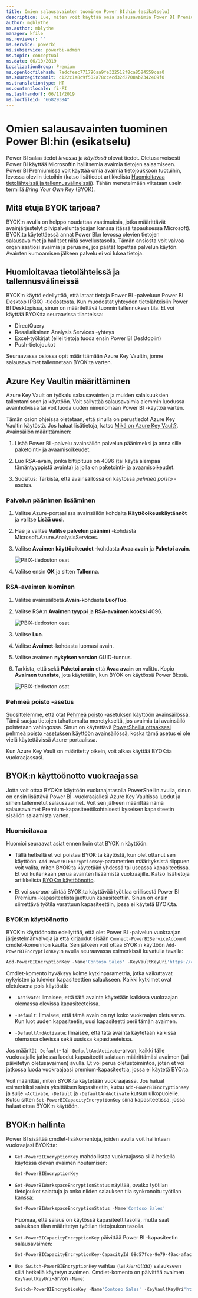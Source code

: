 ```yaml
---
title: Omien salausavainten tuominen Power BI:hin (esikatselu)
description: Lue, miten voit käyttää omia salausavaimia Power BI Premiumissa.
author: mgblythe
ms.author: mblythe
manager: kfile
ms.reviewer: ''
ms.service: powerbi
ms.subservice: powerbi-admin
ms.topic: conceptual
ms.date: 06/10/2019
LocalizationGroup: Premium
ms.openlocfilehash: 7adcfeec771796aa9fe322512f8ca8584559cea0
ms.sourcegitcommit: c122c1a8c9f502a78ccecd32d2708ab2342409f0
ms.translationtype: HT
ms.contentlocale: fi-FI
ms.lasthandoff: 06/11/2019
ms.locfileid: "66829384"
---
```

# <a name="bring-your-own-encryption-keys-for-power-bi-preview"></a>Omien salausavainten tuominen Power BI:hin (esikatselu)

Power BI salaa tiedot _levossa_ ja _käytössä_ olevat tiedot. Oletusarvoisesti Power BI käyttää Microsoftin hallitsemia avaimia tietojen salaamiseen. Power BI Premiumissa voit käyttää omia avaimia tietojoukkoon tuotuihin, levossa oleviin tietoihin (katso lisätiedot artikkelista [Huomioitavaa tietolähteissä ja tallennusvälineissä](#data-source-and-storage-considerations)). Tähän menetelmään viitataan usein termillä _Bring Your Own Key_ (BYOK).

## <a name="why-use-byok"></a>Mitä etuja BYOK tarjoaa?

BYOK:n avulla on helppo noudattaa vaatimuksia, jotka määrittävät avainjärjestelyt pilvipalveluntarjoajan kanssa (tässä tapauksessa Microsoft). BYOK:ta käytettäessä annat Power BI:n levossa olevien tietojen salausavaimet ja hallitset niitä sovellustasolla. Tämän ansiosta voit valvoa organisaatiosi avaimia ja perua ne, jos päätät lopettaa palvelun käytön. Avainten kumoamisen jälkeen palvelu ei voi lukea tietoja.

## <a name="data-source-and-storage-considerations"></a>Huomioitavaa tietolähteissä ja tallennusvälineissä

BYOK:n käyttö edellyttää, että lataat tietoja Power BI -palveluun Power BI Desktop (PBIX) -tiedostosta. Kun muodostat yhteyden tietolähteisiin Power BI Desktopissa, sinun on määritettävä tuonnin tallennuksen tila. Et voi käyttää BYOK:ta seuraavissa tilanteissa:

- DirectQuery
- Reaaliaikainen Analysis Services -yhteys
- Excel-työkirjat (ellei tietoja tuoda ensin Power BI Desktopiin)
- Push-tietojoukot

Seuraavassa osiossa opit määrittämään Azure Key Vaultin, jonne salausavaimet tallennetaan BYOK:ta varten.

## <a name="configure-azure-key-vault"></a>Azure Key Vaultin määrittäminen

Azure Key Vault on työkalu salausavainten ja muiden salaisuuksien tallentamiseen ja käyttöön. Voit säilyttää salausavaimia aiemmin luodussa avainholvissa tai voit luoda uuden nimenomaan Power BI -käyttöä varten.

Tämän osion ohjeissa oletetaan, että sinulla on perustiedot Azure Key Vaultin käytöstä. Jos haluat lisätietoja, katso [Mikä on Azure Key Vault?](/azure/key-vault/key-vault-whatis). Avainsäilön määrittäminen:

1. Lisää Power BI -palvelu avainsäilön palvelun päänimeksi ja anna sille paketointi- ja avaamisoikeudet.

1. Luo RSA-avain, jonka bittipituus on 4096 (tai käytä aiempaa tämäntyyppistä avainta) ja jolla on paketointi- ja avaamisoikeudet.

1. Suositus: Tarkista, että avainsäilössä on käytössä _pehmeä poisto_ -asetus.

### <a name="add-the-service-principal"></a>Palvelun päänimen lisääminen

1. Valitse Azure-portaalissa avainsäilön kohdalta **Käyttöoikeuskäytännöt** ja valitse **Lisää uusi**.

1. Hae ja valitse **Valitse palvelun päänimi** -kohdasta Microsoft.Azure.AnalysisServices.

1. Valitse **Avaimen käyttöoikeudet** -kohdasta **Avaa avain** ja **Paketoi avain**.

    ![PBIX-tiedoston osat](media/service-encryption-byok/service-principal.png)

1. Valitse ensin **OK** ja sitten **Tallenna**.

### <a name="create-an-rsa-key"></a>RSA-avaimen luominen

1. Valitse avainsäilöstä **Avain**-kohdasta **Luo/Tuo**.

1. Valitse RSA:n **Avaimen tyyppi** ja **RSA-avaimen kooksi** 4096.

    ![PBIX-tiedoston osat](media/service-encryption-byok/create-rsa-key.png)

1. Valitse **Luo**.

1. Valitse **Avaimet**-kohdasta luomasi avain.

1. Valitse avaimen **nykyisen version** GUID-tunnus.

1. Tarkista, että sekä **Paketoi avain** että **Avaa avain** on valittu. Kopio **Avaimen tunniste**, jota käytetään, kun BYOK on käytössä Power BI:ssä.

    ![PBIX-tiedoston osat](media/service-encryption-byok/key-properties.png)

### <a name="soft-delete-option"></a>Pehmeä poisto -asetus

Suosittelemme, että otat [Pehmeä poisto](/azure/key-vault/key-vault-ovw-soft-delete) -asetuksen käyttöön avainsäilössä. Tämä suojaa tietojen tahattomalta menetykseltä, jos avaimia tai avainsäilö poistetaan vahingossa. Sinun on käytettävä [PowerShellia ottaaksesi pehmeä poisto -asetuksen käyttöön](/azure/key-vault/key-vault-soft-delete-powershell) avainsäilössä, koska tämä asetus ei ole vielä käytettävissä Azure-portaalissa.

Kun Azure Key Vault on määritetty oikein, voit alkaa käyttää BYOK:ta vuokraajassasi.

## <a name="enable-byok-on-your-tenant"></a>BYOK:n käyttöönotto vuokraajassa

Jotta voit ottaa BYOK:n käyttöön vuokraajatasolla PowerShellin avulla, sinun on ensin lisättävä Power BI -vuokraajallesi Azure Key Vaultissa luodut ja siihen tallennetut salausavaimet. Voit sen jälkeen määrittää nämä salausavaimet Premium-kapasiteettikohtaisesti kyseisen kapasiteetin sisällön salaamista varten.

### <a name="important-considerations"></a>Huomioitavaa

Huomioi seuraavat asiat ennen kuin otat BYOK:n käyttöön:

- Tällä hetkellä et voi poistaa BYOK:ta käytöstä, kun olet ottanut sen käyttöön. `Add-PowerBIEncryptionKey`-parametrien määrityksistä riippuen voit valita, miten BYOK:ta käytetään yhdessä tai useassa kapasiteetissa. Et voi kuitenkaan perua avainten lisäämistä vuokraajille. Katso lisätietoja artikkelista [BYOK:n käyttöönotto](#enable-byok).

- Et voi _suoraan_ siirtää BYOK:ta käyttävää työtilaa erillisestä Power BI Premium -kapasiteetista jaettuun kapasiteettiin. Sinun on ensin siirrettävä työtila varattuun kapasiteettiin, jossa ei käytetä BYOK:ta.

### <a name="enable-byok"></a>BYOK:n käyttöönotto

BYOK:n käyttöönotto edellyttää, että olet Power BI -palvelun vuokraajan järjestelmänvalvoja ja että kirjaudut sisään `Connect-PowerBIServiceAccount` cmdlet-komennon kautta. Sen jälkeen voit ottaa BYOK:n käyttöön `Add-PowerBIEncryptionKey`:n avulla seuraavassa esimerkissä kuvatulla tavalla:

```powershell
Add-PowerBIEncryptionKey -Name'Contoso Sales' -KeyVaultKeyUri'https://contoso-vault2.vault.azure.net/keys/ContosoKeyVault/b2ab4ba1c7b341eea5ecaaa2wb54c4d2'
```

Cmdlet-komento hyväksyy kolme kytkinparametria, jotka vaikuttavat nykyisten ja tulevien kapasiteettien salaukseen. Kaikki kytkimet ovat oletuksena pois käytöstä:

- `-Activate`: Ilmaisee, että tätä avainta käytetään kaikissa vuokraajan olemassa olevissa kapasiteeteissa.

- `-Default`: Ilmaisee, että tämä avain on nyt koko vuokraajan oletusarvo. Kun luot uuden kapasiteetin, uusi kapasiteetti perii tämän avaimen.

- `-DefaultAndActivate`: Ilmaisee, että tätä avainta käytetään kaikissa olemassa olevissa sekä uusissa kapasiteeteissa.

Jos määrität `-Default`- tai `-DefaultAndActivate`-arvon, kaikki tälle vuokraajalle jatkossa luodut kapasiteetit salataan määrittämäsi avaimen (tai päivitetyn oletusavaimen) avulla. Et voi perua oletustoimintoa, joten et voi jatkossa luoda vuokraajaasi premium-kapasiteettia, jossa ei käytetä BYO:ta.

Voit määrittää, miten BYOK:ta käytetään vuokraajassa. Jos haluat esimerkiksi salata yksittäisen kapasiteetin, kutsu `Add-PowerBIEncryptionKey` ja sulje `-Activate`, `-Default` ja `-DefaultAndActivate` kutsun ulkopuolelle. Kutsu sitten `Set-PowerBICapacityEncryptionKey` siinä kapasiteetissa, jossa haluat ottaa BYOK:n käyttöön.

## <a name="manage-byok"></a>BYOK:n hallinta

Power BI sisältää cmdlet-lisäkomentoja, joiden avulla voit hallintaan vuokraajasi BYOK:ta:

- `Get-PowerBIEncryptionKey` mahdollistaa vuokraajassa sillä hetkellä käytössä olevan avaimen noutamisen:

    ```powershell
    Get-PowerBIEncryptionKey
    ```

- `Get-PowerBIWorkspaceEncryptionStatus` näyttää, ovatko työtilan tietojoukot salattuja ja onko niiden salauksen tila synkronoitu työtilan kanssa:

    ```powershell
    Get-PowerBIWorkspaceEncryptionStatus -Name'Contoso Sales'
    ```

    Huomaa, että salaus on käytössä kapasiteettitasolla, mutta saat salauksen tilan määritetyn työtilan tietojoukon tasolla.

- `Set-PowerBICapacityEncryptionKey` päivittää Power BI -kapasiteetin salausavaimen:

    ```powershell
    Set-PowerBICapacityEncryptionKey-CapacityId 08d57fce-9e79-49ac-afac-d61765f97f6f -KeyName 'Contoso Sales'
    ```

- `Use Switch-PowerBIEncryptionKey` vaihtaa (tai _kierrättää_) salaukseen sillä hetkellä käytetyn avaimen. Cmdlet-komento on päivittää avaimen `-KeyVaultKeyUri`-arvon `-Name`:

    ```powershell
    Switch-PowerBIEncryptionKey -Name'Contoso Sales' -KeyVaultKeyUri'https://contoso-vault2.vault.azure.net/keys/ContosoKeyVault/b2ab4ba1c7b341eea5ecaaa2wb54c4d2'
    ```